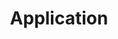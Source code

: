 ---
layout: default
title: Application
has_children: true
nav_order: 1
description: ""
permalink: /Documentation/Application
---